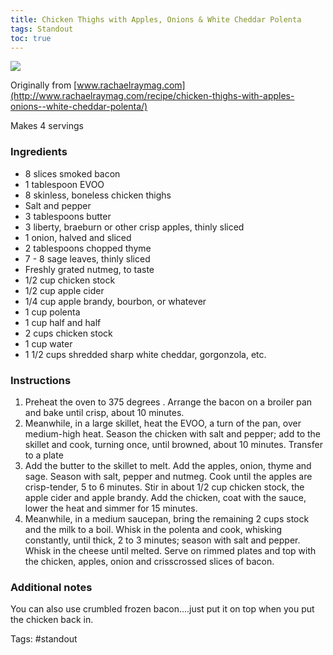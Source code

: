 ```yaml
---
title: Chicken Thighs with Apples, Onions & White Cheddar Polenta
tags: Standout
toc: true
---
```

![](https://s3.us-east-1.amazonaws.com/asset-02.onetsp.net/ugc/5/39/di69wx-lsaz-dp5-1.jpg)

Originally from [www.rachaelraymag.com](http://www.rachaelraymag.com/recipe/chicken-thighs-with-apples-onions--white-cheddar-polenta/)

Makes 4 servings

### Ingredients

*   8 slices smoked bacon
*   1 tablespoon EVOO
*   8 skinless, boneless chicken thighs
*   Salt and pepper
*   3 tablespoons butter
*   3 liberty, braeburn or other crisp apples, thinly sliced
*   1 onion, halved and sliced
*   2 tablespoons chopped thyme
*   7 - 8 sage leaves, thinly sliced
*   Freshly grated nutmeg, to taste
*   1/2 cup chicken stock
*   1/2 cup apple cider
*   1/4 cup apple brandy, bourbon, or whatever
*   1 cup polenta
*   1 cup half and half
*   2 cups chicken stock
*   1 cup water
*   1 1/2 cups shredded sharp white cheddar, gorgonzola, etc.

### Instructions

1.  Preheat the oven to 375 degrees . Arrange the bacon on a broiler pan and bake until crisp, about 10 minutes.
2.  Meanwhile, in a large skillet, heat the EVOO, a turn of the pan, over medium-high heat. Season the chicken with salt and pepper; add to the skillet and cook, turning once, until browned, about 10 minutes. Transfer to a plate
3.  Add the butter to the skillet to melt. Add the apples, onion, thyme and sage. Season with salt, pepper and nutmeg. Cook until the apples are crisp-tender, 5 to 6 minutes. Stir in about 1/2 cup chicken stock, the apple cider and apple brandy. Add the chicken, coat with the sauce, lower the heat and simmer for 15 minutes.
4.  Meanwhile, in a medium saucepan, bring the remaining 2 cups stock and the milk to a boil. Whisk in the polenta and cook, whisking constantly, until thick, 2 to 3 minutes; season with salt and pepper. Whisk in the cheese until melted. Serve on rimmed plates and top with the chicken, apples, onion and crisscrossed slices of bacon.

### Additional notes

You can also use crumbled frozen bacon....just put it on top when you put the chicken back in.

Tags: #standout